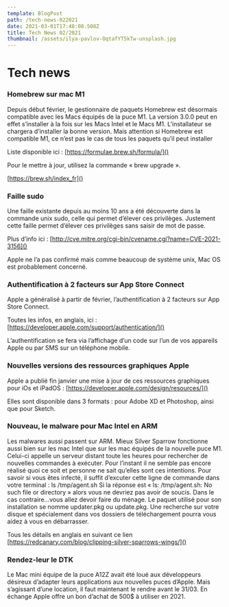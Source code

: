 ```yaml
---
template: BlogPost
path: /tech-news-022021
date: 2021-03-01T17:48:08.508Z
title: Tech News 02/2021
thumbnail: /assets/ilya-pavlov-OqtafYT5kTw-unsplash.jpg
---
```

# Tech news


### Homebrew sur mac M1

Depuis début février, le gestionnaire de paquets Homebrew est désormais compatible avec les Macs équipés de la puce M1. La version 3.0.0 peut en effet s’installer à la fois sur les Macs Intel et le Macs M1. L’installateur se chargera d’installer la bonne version. Mais attention si Homebrew est compatible M1, ce n’est pas le cas de tous les paquets qu’il peut installer 

Liste disponible ici : [https://formulae.brew.sh/formula/]()

Pour le mettre à jour, utilisez la commande « brew upgrade ». 

[https://brew.sh/index_fr]()



### Faille sudo

Une faille existante depuis au moins 10 ans a été découverte dans la commande unix sudo, celle qui permet d’élever ces privilèges. Justement cette faille permet d’élever ces privilèges sans saisir de mot de passe.

Plus d’info ici : [http://cve.mitre.org/cgi-bin/cvename.cgi?name=CVE-2021-3156]()

Apple ne l’a pas confirmé mais comme beaucoup de système unix, Mac OS est probablement concerné.



### Authentification à 2 facteurs sur App Store Connect

Apple a généralisé à partir de février, l’authentification à 2 facteurs sur App Store Connect. 

Toutes les infos, en anglais, ici : [https://developer.apple.com/support/authentication/]()

L’authentification se fera via l’affichage d’un code sur l’un de vos appareils Apple ou par SMS sur un téléphone mobile.



### Nouvelles versions des ressources graphiques Apple

Apple a publié fin janvier une mise à jour de ces ressources graphiques pour iOs et iPadOS : [https://developer.apple.com/design/resources/]()

Elles sont disponible dans 3 formats : pour Adobe XD et Photoshop, ainsi que pour Sketch.



### Nouveau, le malware pour Mac Intel en ARM
 
Les malwares aussi passent sur ARM. Mieux Silver Sparrow fonctionne aussi bien sur les mac Intel que sur les mac équipés de la nouvelle puce M1. 
Celui-ci appelle un serveur distant toute les heures pour rechercher de nouvelles commandes à exécuter. Pour l’instant il ne semble pas encore réalisé quoi ce soit et personne ne sait qu’elles sont ces intentions.
Pour savoir si vous êtes infecté, il suffit d’excuter cette ligne de commande dans votre terminal : 
	ls /tmp/agent.sh
Si la réponse est « ls: /tmp/agent.sh: No such file or directory » alors vous ne devriez pas avoir de soucis. Dans le cas contraire…vous allez devoir faire du ménage.
Le paquet utilisé pour son installation se nomme updater.pkg ou update.pkg. Une recherche sur votre disque et spécialement dans vos dossiers de téléchargement pourra vous aidez à vous en débarrasser.

Tous les détails en anglais en suivant ce lien [https://redcanary.com/blog/clipping-silver-sparrows-wings/]()



### Rendez-leur le DTK

Le Mac mini équipe de la puce A12Z avait été loué aux développeurs désireux d’adapter leurs applications aux nouvelles puces d’Apple. Mais  s’agissant d’une location, il faut maintenant le rendre avant le 31/03. En échange Apple offre un bon d’achat de 500$ à utiliser en 2021.
